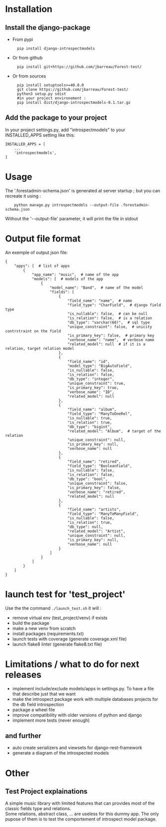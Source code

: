 # Installation
## Install the django-package
* From pypi

		pip install django-introspectmodels

* Or from github

		pip install git+https://github.com/jbarreau/Forest-test/

* Or from sources

		pip install setuptools>=40.8.0
		git clone https://github.com/jbarreau/Forest-test/
		python3 setup.py sdist
		#in your project environement :
		pip install dist/django-introspectmodels-0.1.tar.gz

## Add the package to your project
In your project settings.py, add  "introspectmodels" to your INSTALLED_APPS setting like this:

	INSTALLED_APPS = [
		...
		'introspectmodels',
	]

# Usage
The '.forestadmin-schema.json' is generated at server startup ; but you can recreate it  using :

		python manage.py introspectmodels --output-file .forestadmin-schema.json
Without the '--output-file' parameter, it will print the file in stdout

# Output file format
An exemple of output json file:

	{
		"apps": [  # list of apps
			{
				"app_name": "music",  # name of the app
				"models": [  # models of the app
					{
						"model_name": "Band",  # name of the model
						"fields": [
							{
								"field_name": "name",  # name
								"field_type": "CharField",  # django field type
								"is_nullable": false,  # can be null
								"is_relation": false,  # is a relation
								"db_type": "varchar(60)",  # sql type
								"unique_constraint": false,  # unicity contrstraint on the field
								"is_primary_key": false,  # primary key
								"verbose_name": "name",  # verbose name
								"related_model": null  # if it is a relation, target relation model
							},
							{
								"field_name": "id",
								"model_type": "BigAutoField",
								"is_nullable": false,
								"is_relation": false,
								"db_type": "integer",
								"unique_constraint": true,
								"is_primary_key": true,
								"verbose_name": "ID",
								"related_model": null
							},
							{
								"field_name": "album",
								"field_type": "ManyToOneRel",
								"is_nullable": true,
								"is_relation": true,
								"db_type": "bigint",
								"related_model": "Album",  # target of the relation
								"unique_constraint": null,
								"is_primary_key": null,
								"verbose_name": null
							},
							{
								"field_name": "retired",
								"field_type": "BooleanField",
								"is_nullable": false,
								"is_relation": false,
								"db_type": "bool",
								"unique_constraint": false,
								"is_primary_key": false,
								"verbose_name": "retired",
								"related_model": null
							},
							{
								"field_name": "artists",
								"field_type": "ManyToManyField",
								"is_nullable": false,
								"is_relation": true,
								"db_type": null,
								"related_model": "Artist",
								"unique_constraint": null,
								"is_primary_key": null,
								"verbose_name": null
							}
						]
					}
				]
			}
		]
	}

# launch test for 'test_project'
Use the the command `./launch_test.sh` it will :
- remove virtual env (test_project/venv) if exists
- build the package
- make a new venv from scratch
- install packages (requirements.txt)
- launch tests with coverage (generate coverage.xml file)
- launch flake8 linter (generate flake8.txt file)


# Limitations / what to do for next releases
- implement include/exclude models/apps in settings.py. To have a file that describe just that we want
- make the introspect package work with multiple databases projects for the db field introspection
- package a wheel file
- improve compatibility with older versions of python and django
- implement more tests (never enough)

## and further
- auto create serializers and viewsets for django-rest-framework
- generate a diagram of the introspected models

# Other
## Test Project explainations
A simple music library with limited features that can provides most of the classic fields type and relations.\
Some relations, abstract class, ... are useless for this dummy app. The only pupose of them is to test the comportement of introspect model package.
